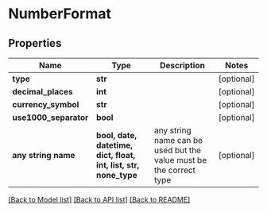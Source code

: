 # NumberFormat


## Properties
Name | Type | Description | Notes
------------ | ------------- | ------------- | -------------
**type** | **str** |  | [optional] 
**decimal_places** | **int** |  | [optional] 
**currency_symbol** | **str** |  | [optional] 
**use1000_separator** | **bool** |  | [optional] 
**any string name** | **bool, date, datetime, dict, float, int, list, str, none_type** | any string name can be used but the value must be the correct type | [optional]

[[Back to Model list]](../README.md#documentation-for-models) [[Back to API list]](../README.md#documentation-for-api-endpoints) [[Back to README]](../README.md)


